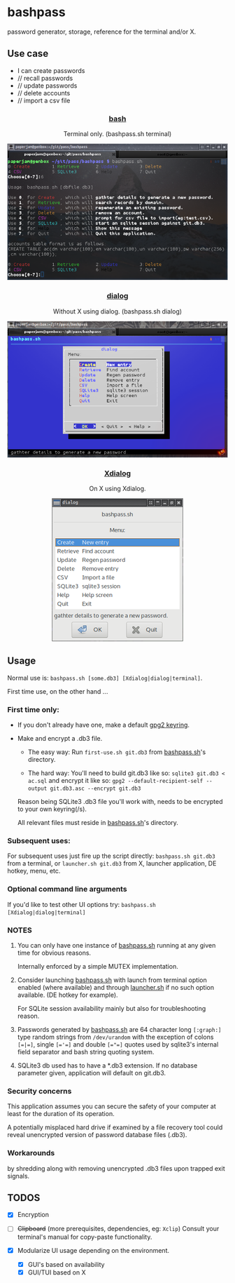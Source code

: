# bashpass

password generator, storage, reference for the terminal and/or X.

## Use case

  * I can create passwords
  *    //  recall passwords
  *    //  update passwords
  *    //  delete accounts
  *    //  import a csv file

### <p align="center">[bash](bashpass.sh)</p>
<p align="center">Terminal only. (bashpass.sh terminal)</p>
<p align="center"><a href="assets/bp.png"><img alt="bashpass" src="assets/bp.png"></a></p>

### <p align="center">[dialog](bashpass.sh)</p>
<p align="center">Without X using dialog. (bashpass.sh dialog)</p>
<p align="center"><a href="assets/dp.png"><img alt="dialogpass" src="assets/dp.png"></a></p>

### <p align="center">[Xdialog](bashpass.sh)</p>
<p align="center">On X using Xdialog.</p>
<p align="center"><a href="assets/xp.png"><img alt="dialogpass" src="assets/xp.png"></a></p>

## Usage

Normal use is: ```bashpass.sh [some.db3] [Xdialog|dialog|terminal]```.

First time use, on the other hand ...

### First time only:

 * If you don't already have one, make a default [gpg2 keyring](https://www.gnupg.org/gph/en/manual/c14.html).

 * Make and encrypt a .db3 file.

   * The easy way: Run ```first-use.sh git.db3``` from [bashpass.sh](bashpass.sh)'s directory.

   * The hard way: You'll need to build git.db3 like so: ```sqlite3 git.db3 < ac.sql``` and encrypt it like so: ```gpg2 --default-recipient-self --output git.db3.asc --encrypt git.db3```

    Reason being SQLite3 .db3 file you'll work with, needs to be encrypted to your own keyring(/s).

    All relevant files must reside in [bashpass.sh](bashpass.sh)'s directory.

### Subsequent uses:

For subsequent uses just fire up the script directly: ```bashpass.sh git.db3``` from a terminal, or ```launcher.sh git.db3``` from X, launcher application, DE hotkey, menu, etc.

### Optional command line arguments

If you'd like to test other UI options try: ```bashpass.sh [Xdialog|dialog|terminal]```

### NOTES

 1. You can only have one instance of [bashpass.sh](bashpass.sh) running at any given time for obvious reasons.

    Internally enforced by a simple MUTEX implementation.

 2. Consider launching [bashpass.sh](bashpass.sh) with launch from terminal option enabled (where available) and through [launcher.sh](launcher.sh) if no such option available. (DE hotkey for example).

    For SQLite session availability mainly but also for troubleshooting reason.

 3. Passwords generated by [bashpass.sh](bashpass.sh) are 64 character long ```[:graph:]``` type random strings from ```/dev/urandom``` with the exception of colons ```[=|=]```, single ```[='=]``` and double ```[="=]``` quotes used by sqlite3's internal field separator and bash string quoting system.

 4. SQLite3 db used has to have a *.db3 extension. If no database parameter given, application will default on git.db3.
### Security concerns

This application assumes you can secure the safety of your computer at least for the duration of its operation.

A potentially misplaced hard drive if examined by a file recovery tool could reveal unencrypted version of password database files (.db3).

### Workarounds

by shredding along with removing unencrypted .db3 files upon trapped exit signals.

## TODOS

 * [x] Encryption
 * [ ] ~~Clipboard~~ (more prerequisites, dependencies, eg: ```Xclip```) Consult your terminal's manual for copy-paste functionality.
 * [x] Modularize UI usage depending on the environment.

   * [x] GUI's based on availability
   * [x] GUI/TUI based on X
